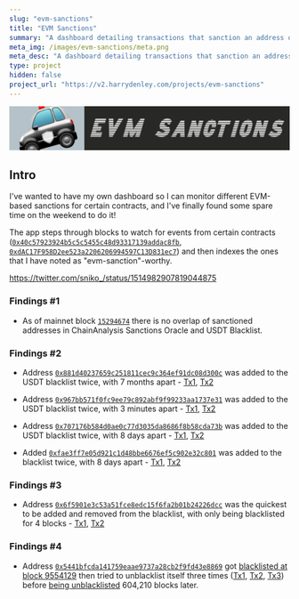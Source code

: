 ```yaml
---
slug: "evm-sanctions"
title: "EVM Sanctions"
summary: "A dashboard detailing transactions that sanction an address on the blockchain"
meta_img: /images/evm-sanctions/meta.png
meta_desc: "A dashboard detailing transactions that sanction an address on the blockchain"
type: project
hidden: false
project_url: "https://v2.harrydenley.com/projects/evm-sanctions"
---
```


![Banner](./images/evm-sanctions/banner.png)

## Intro
I've wanted to have my own dashboard so I can monitor different EVM-based sanctions for certain contracts, and I've finally found some spare time on the weekend to do it!

The app steps through blocks to watch for events from certain contracts ([`0x40c57923924b5c5c5455c48d93317139addac8fb`](https://etherscan.io/address/0x40c57923924b5c5c5455c48d93317139addac8fb), [`0xdAC17F958D2ee523a2206206994597C13D831ec7`](https://etherscan.io/address/0xdAC17F958D2ee523a2206206994597C13D831ec7)) and then indexes the ones that I have noted as "evm-sanction"-worthy.

https://twitter.com/sniko_/status/1514982907819044875

### Findings #1

* As of mainnet block [`15294674`](https://etherscan.io/block/15294674) there is no overlap of sanctioned addresses in ChainAnalysis Sanctions Oracle and USDT Blacklist.

### Findings #2

* Address [`0x881d40237659c251811cec9c364ef91dc08d300c`](https://etherscan.io/address/0x881d40237659c251811cec9c364ef91dc08d300c) was added to the USDT blacklist twice, with 7 months apart - [Tx1](https://etherscan.io/tx/0xf678198e4cdb85680daba0bb940645ee230c1544ed09c2615fcd311c6b164e71), [Tx2](https://etherscan.io/tx/0xcb406e3b32283617ce088a8aa7937e1864dc7631f81f618301baed35eb11c2dd)

* Address [`0x967bb571f0fc9ee79c892abf9f99233aa1737e31`](https://etherscan.io/address/0x967bb571f0fc9ee79c892abf9f99233aa1737e31) was added to the USDT blacklist twice, with 3 minutes apart - [Tx1](https://etherscan.io/tx/0x269915190502566025d195fd2adb57501699d8fdaee4cffc3ece3d3ea80cb8b8), [Tx2](https://etherscan.io/tx/0xa25b8a888ddffa99f1b72dd96d76b8d7cf3bc7b2b51e93ce20ce1cda539f4172)

* Address [`0x707176b584d0ae0c77d3035da8686f8b58cda73b`](https://etherscan.io/address/0x707176b584d0ae0c77d3035da8686f8b58cda73b) was added to the USDT blacklist twice, with 8 days apart - [Tx1](https://etherscan.io/tx/0x37c2097e14b44c7d4225af26dc6812a0863c7007eb13f1fab1a7005200824036), [Tx2](https://etherscan.io/tx/0x1fc9979855038ffa561871c7936156e13a6ae52b4e3dfecc0169b5202a54d7bb)

* Added [`0xfae3ff7e05d921c1d48bbe6676ef5c902e32c801`](https://etherscan.io/address/0xfae3ff7e05d921c1d48bbe6676ef5c902e32c801) was added to the blacklist twice, with 8 days apart - [Tx1](https://etherscan.io/tx/0xc66014a30d2ac558beb333db6ab867a2480852c9d87ede116ef37877b6256c14), [Tx2](https://etherscan.io/tx/0x1888853b19cdb9c2285394aceab610cbdd254c7154a7107b2f051f9ce30f1c7a)

### Findings #3

* Address [`0x6f5901e3c53a51fce8edc15f6fa2b01b24226dcc`](https://etherscan.io/address/0x6f5901e3c53a51fce8edc15f6fa2b01b24226dcc) was the quickest to be added and removed from the blacklist, with only being blacklisted for 4 blocks - [Tx1](https://etherscan.io/tx/0xda5c3d1c03c8dcc3a23709b4285d4e5744596e3db03070e3dfd0f8586b10a22f), [Tx2](https://etherscan.io/tx/0xae48c8c72e95400395efea8b9cefac9595ce84b056ac7d6bdba4c148d182168c)

### Findings #4

* Address [`0x5441bfcda141759eaae9737a28cb2f9fd43e8869`](https://etherscan.io/address/0x5441bfcda141759eaae9737a28cb2f9fd43e8869) got [blacklisted at block 9554129](https://etherscan.io/tx/0x266cf685565a922f45a9f18492b30d7e4dbf1c849dcecfdb0d35422eaac84d1e) then tried to unblacklist itself three times ([Tx1](https://etherscan.io/tx/0x4fc3eb3f58b85d444e20f58e21413fb5474576aa57e4b09921a28a862d796ba2), [Tx2](https://etherscan.io/tx/0x3680e1331617efc5b0351723821dd18a417b0692e5d714d642bac7656aae529d), [Tx3](https://etherscan.io/tx/0xac8572b8ffd6c035b12f2f0cbf4b985b9b6bca2f4aef9157ee92e5c4b21b4773)) before [being unblacklisted](https://etherscan.io/tx/0x7b9bfde7fb39ec4616f37fdee42c14185ddaabb3f4a6ee8b2b0169763f398702) 604,210 blocks later.